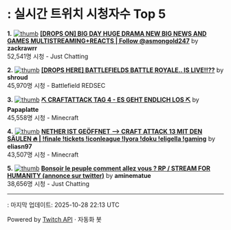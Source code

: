 # : 실시간 트위치 시청자수 Top 5

**1.** [![thumb](https://static-cdn.jtvnw.net/previews-ttv/live_user_zackrawrr-320x180.jpg)](https://twitch.tv/zackrawrr)
**[[DROPS ON] BIG DAY HUGE DRAMA NEW BIG NEWS AND GAMES  MULTISTREAMING+REACTS | Follow  @asmongold247](https://twitch.tv/zackrawrr)** by **zackrawrr**<br>52,541명 시청  - Just Chatting

**2.** [![thumb](https://static-cdn.jtvnw.net/previews-ttv/live_user_shroud-320x180.jpg)](https://twitch.tv/shroud)
**[[DROPS HERE] BATTLEFIELDS BATTLE ROYALE.. IS LIVE!!??](https://twitch.tv/shroud)** by **shroud**<br>45,970명 시청  - Battlefield REDSEC

**3.** [![thumb](https://static-cdn.jtvnw.net/previews-ttv/live_user_papaplatte-320x180.jpg)](https://twitch.tv/Papaplatte)
**[⛏️ CRAFTATTACK TAG 4 - ES GEHT ENDLICH LOS ⛏️](https://twitch.tv/Papaplatte)** by **Papaplatte**<br>45,558명 시청  - Minecraft

**4.** [![thumb](https://static-cdn.jtvnw.net/previews-ttv/live_user_eliasn97-320x180.jpg)](https://twitch.tv/eliasn97)
**[NETHER IST GEÖFFNET --> CRAFT ATTACK 13 MIT DEN SÄULEN 🔥 | !finale !tickets !iconleague !lyora !doku !eligella !gaming](https://twitch.tv/eliasn97)** by **eliasn97**<br>43,507명 시청  - Minecraft

**5.** [![thumb](https://static-cdn.jtvnw.net/previews-ttv/live_user_aminematue-320x180.jpg)](https://twitch.tv/aminematue)
**[Bonsoir le peuple comment allez vous ? RP / STREAM FOR HUMANITY (annonce sur twitter)](https://twitch.tv/aminematue)** by **aminematue**<br>38,656명 시청  - Just Chatting


---
: 마지막 업데이트: 2025-10-28 22:13 UTC

Powered by [Twitch API](https://dev.twitch.tv/docs/api/reference) · 자동화 봇